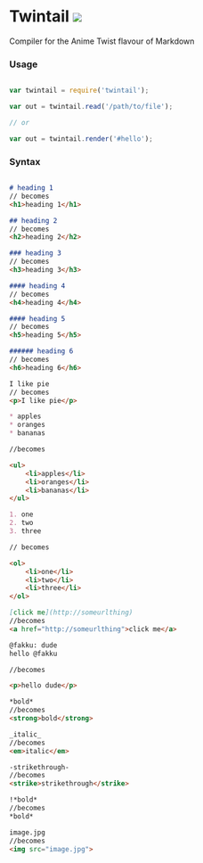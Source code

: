 # Twintail ![](https://img.shields.io/travis/SundarJ/Twintail.svg?style=flat-square)

Compiler for the Anime Twist flavour of Markdown

### Usage

```js

var twintail = require('twintail');

var out = twintail.read('/path/to/file');

// or

var out = twintail.render('#hello');

```

### Syntax

```md

# heading 1
// becomes
<h1>heading 1</h1>

## heading 2
// becomes
<h2>heading 2</h2>

### heading 3
// becomes
<h3>heading 3</h3>

#### heading 4
// becomes
<h4>heading 4</h4>

#### heading 5
// becomes
<h5>heading 5</h5>

###### heading 6
// becomes
<h6>heading 6</h6>

I like pie
// becomes
<p>I like pie</p>

* apples
* oranges
* bananas

//becomes

<ul>
    <li>apples</li>
    <li>oranges</li>
    <li>bananas</li>
</ul>

1. one
2. two
3. three

// becomes

<ol>
    <li>one</li>
    <li>two</li>
    <li>three</li>
</ol>

[click me](http://someurlthing)
//becomes
<a href="http://someurlthing">click me</a>

@fakku: dude
hello @fakku

//becomes

<p>hello dude</p>

*bold*
//becomes
<strong>bold</strong>

_italic_
//becomes
<em>italic</em>

-strikethrough-
//becomes
<strike>strikethrough</strike>

!*bold*
//becomes
*bold*

image.jpg
//becomes
<img src="image.jpg">

```